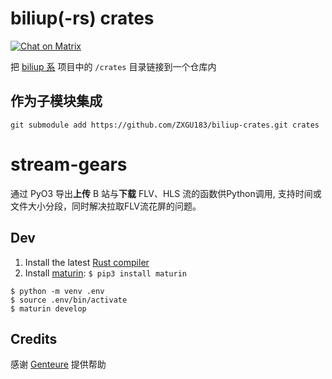 # biliup(-rs) crates

[![Chat on Matrix](https://img.shields.io/badge/Matrix-%23biliup--fork%3Amozilla.org-06D7A0?logo=matrix)](https://matrix.to/#/#biliup-fork:mozilla.org)

把 [biliup 系](https://github.com/biliup) 项目中的 `/crates` 目录链接到一个仓库内

## 作为子模块集成

```shell
git submodule add https://github.com/ZXGU183/biliup-crates.git crates
```

# stream-gears
通过 PyO3 导出**上传** B 站与**下载** FLV、HLS 流的函数供Python调用,
支持时间或文件大小分段，同时解决拉取FLV流花屏的问题。

## Dev
1. Install the latest [Rust compiler](https://www.rust-lang.org/tools/install)
2. Install [maturin](https://maturin.rs/): `$ pip3 install maturin`
```shell
$ python -m venv .env
$ source .env/bin/activate
$ maturin develop
```

## Credits
感谢 [Genteure](https://github.com/Genteure) 提供帮助
